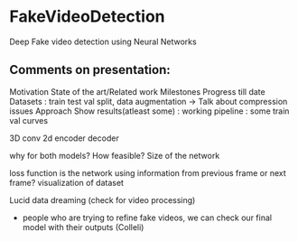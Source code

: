 # FakeVideoDetection
Deep Fake video detection using Neural Networks


## Comments on presentation:
Motivation
State of the art/Related work
Milestones
Progress till date
Datasets : train test val split, data augmentation -> Talk about compression issues
Approach
Show results(atleast some) : working pipeline : some train val curves

3D conv
2d encoder decoder

why for both models? How feasible?
Size of the network

loss function
is the network using information from previous frame or next frame?
visualization of dataset

Lucid data dreaming (check for video processing)



* people who are trying to refine fake videos, we can check our final model with their outputs (Colleli)



